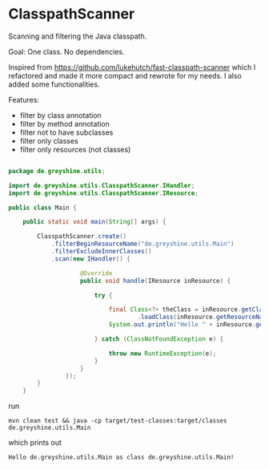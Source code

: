 # ClasspathScanner
Scanning and filtering the Java classpath.

Goal: One class. No dependencies.

Inspired from https://github.com/lukehutch/fast-classpath-scanner which I refactored and made it more compact and rewrote for my needs. I also added some functionalities.

Features:

* filter by class annotation
* filter by method annotation
* filter not to have subclasses
* filter only classes
* filter only resources (not classes)

```java

package de.greyshine.utils;

import de.greyshine.utils.ClasspathScanner.IHandler;
import de.greyshine.utils.ClasspathScanner.IResource;

public class Main {

	public static void main(String[] args) {

		ClasspathScanner.create()
			.filterBeginResourceName("de.greyshine.utils.Main")
			.filterExcludeInnerClasses()
			.scan(new IHandler() {

					@Override
					public void handle(IResource inResource) {

						try {

							final Class<?> theClass = inResource.getClassloader()
									.loadClass(inResource.getResourceName());
							System.out.println("Hello " + inResource.getResourceName() + " as " + theClass + "!");

						} catch (ClassNotFoundException e) {

							throw new RuntimeException(e);
						}
					}
				});
		}
	}
```


run  

`mvn clean test && java -cp target/test-classes:target/classes de.greyshine.utils.Main`

which prints out  

`Hello de.greyshine.utils.Main as class de.greyshine.utils.Main!`



 
